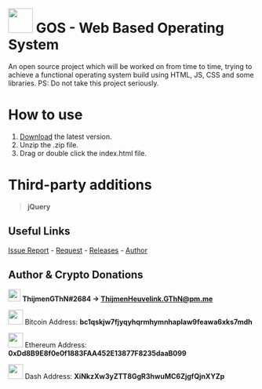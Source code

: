 # <img src="https://i.imgur.com/w8ZBjQu.png" width="50"> GOS - Web Based Operating System
An open source project which will be worked on from time to time, trying to achieve a functional operating system build using HTML, JS, CSS and some libraries. PS: Do not take this project seriously.

# How to use
1. [Download](https://github.com/ThijmenGThN/GOS/releases) the latest version.
2. Unzip the .zip file.
3. Drag or double click the index.html file.

# Third-party additions
> **jQuery**

## Useful Links
[Issue Report](https://github.com/ThijmenGThN/GOS/issues) - [Request](https://github.com/ThijmenGThN/GOS/pulls) - [Releases](https://github.com/ThijmenGThN/GOS/releases) - [Author](https://github.com/ThijmenGThN)

## Author & Crypto Donations
<img src="https://i.imgur.com/oNp29G5.png" width="25">  **ThijmenGThN#2684 -> ThijmenHeuvelink.GThN@pm.me**

<img src="https://www.exodus.io/img/logos/BTC.svg" width="30"> Bitcoin Address: **bc1qskjw7fjyqyhqrmhymnhaplaw9feawa6xks7mdh**

<img src="https://www.exodus.io/img/logos/ETH.svg" width="30"> Ethereum Address: **0xDd8B9E8f0e0f1883FAA452E13877F8235daaB099**

<img src="https://www.exodus.io/img/logos/DASH.svg" width="30"> Dash Address: **XiNkzXw3yZTT8GgR3hwuMC6ZjgfQjnXYZp**
